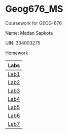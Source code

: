 # Geog676_MS

Coursework for GEOG-676

Name: Madan Sapkota

UIN: 334003275

[Homework](./Homework)

|Labs|
|:--:|
|[Lab1](Labs/Lab1/README.md)|
|[Lab2](Labs/Lab2/lab02.py)|
|[Lab3](Labs/Lab3/lab03.py)|
|[Lab4](Labs/Lab4/lab4.py)|
|[Lab5](Labs/Lab5/lab5_tool.py)|
|[Lab6](Labs/Lab1/README.md)|
|[Lab7](Labs/Lab1/README.md)|